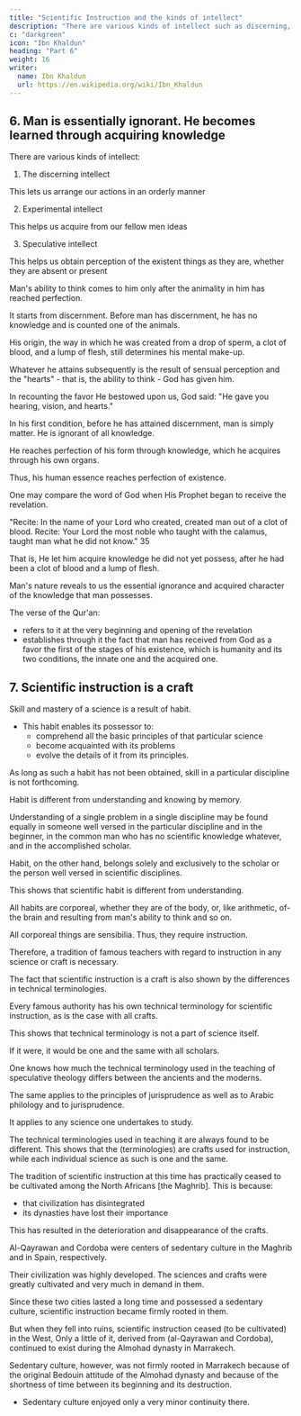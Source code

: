 ```yaml
---
title: "Scientific Instruction and the kinds of intellect"
description: "There are various kinds of intellect such as discerning, experimental, and speculative"
c: "darkgreen"
icon: "Ibn Khaldun"
heading: "Part 6"
weight: 16
writer:
  name: Ibn Khaldun
  url: https://en.wikipedia.org/wiki/Ibn_Khaldun
---
```



## 6. Man is essentially ignorant. He becomes learned through acquiring knowledge

There are various kinds of intellect:

1. The discerning intellect

This lets us arrange our actions in an orderly manner

2. Experimental intellect  

This helps us acquire from our fellow men ideas

3. Speculative intellect
 
This helps us obtain perception of the existent things as they are, whether they are absent or present 

Man's ability to think comes to him only after the animality in him has reached perfection. 

It starts from discernment. Before man has discernment, he has no knowledge and is counted one of the animals.

His origin, the way in which he was created from a drop of sperm, a clot of blood, and a lump of flesh, still determines his mental make-up. 

Whatever he attains subsequently is the result of sensual perception and the "hearts" - that is, the ability to think - God has given him. 

In recounting the favor He bestowed upon us, God said: "He gave you hearing, vision, and hearts."

In his first condition, before he has attained discernment, man is simply matter. He is ignorant of all knowledge. 

He reaches perfection of his form through knowledge, which he acquires through his own organs. 

Thus, his human essence reaches perfection of existence.

One may compare the word of God when His Prophet began to receive the revelation. 

"Recite: In the name of your Lord who created, created man out of a clot of blood. Recite: Your Lord the most noble who taught with the calamus, taught man what he did not know." 35 

That is, He let him acquire knowledge he did not yet possess, after he had been a clot of blood and a lump of flesh.

Man's nature reveals to us the essential ignorance and acquired character of the knowledge that man possesses. 

The verse of the Qur'an:
- refers to it at the very beginning and opening of the revelation
- establishes through it the fact that man has received from God as a favor the first of the stages of his existence, which is humanity and its two conditions, the innate one and the acquired one.



## 7. Scientific instruction is a craft

Skill and mastery of a science is a result of habit.
- This habit enables its possessor to:
  - comprehend all the basic principles of that particular science
  - become acquainted with its problems
  - evolve the details of it from its principles. 

As long as such a habit has not been obtained, skill in a particular discipline is not forthcoming.

Habit is different from understanding and knowing by memory. 

Understanding of a single problem in a single discipline may be found equally in someone well versed in the particular discipline and in the beginner, in the common man who has no scientific knowledge whatever, and in the accomplished scholar.

Habit, on the other hand, belongs solely and exclusively to the scholar or the person well versed in scientific disciplines. 

This shows that scientific habit is different from understanding.

All habits are corporeal, whether they are of the body, or, like arithmetic, of- the brain and resulting from man's ability to think and so on. 

All corporeal things are sensibilia. Thus, they require instruction. 

Therefore, a tradition of famous teachers with regard to instruction in any science or craft is necessary.

The fact that scientific instruction is a craft is also shown by the differences in technical terminologies.

Every famous authority has his own technical terminology for scientific instruction, as is the case with all crafts. 

This shows that technical terminology is not a part of science itself. 

If it were, it would be one and the same with all scholars. 

One knows how much the technical terminology used in the teaching of speculative theology differs between the ancients and the moderns. 

The same applies to the principles of jurisprudence as well as to Arabic philology and to jurisprudence. 

It applies to any science one undertakes to study. 

The technical terminologies used in teaching it are always found to be different. This shows that the (terminologies) are crafts used for instruction, while each individual science as such is one and the same.

The tradition of scientific instruction at this time has practically ceased to be cultivated among the North Africans [the Maghrib]. This is because:
- that civilization has disintegrated
- its dynasties have lost their importance

This has resulted in the deterioration and disappearance of the crafts.

Al-Qayrawan and Cordoba were centers of sedentary culture in the Maghrib and in Spain, respectively. 

Their civilization was highly developed. The sciences and crafts were greatly cultivated and very much in demand in them.

Since these two cities lasted a long time and possessed a sedentary culture, scientific instruction became firmly rooted in them. 

But when they fell into ruins, scientific instruction ceased (to be cultivated) in the West, Only a little of it, derived from (al-Qayrawan and Cordoba), continued to exist during the Almohad dynasty in Marrakech. 

Sedentary culture, however, was not firmly rooted in Marrakech because of the original Bedouin attitude of the Almohad dynasty and because of the shortness of time between its beginning and its destruction. 
- Sedentary culture enjoyed only a very minor continuity there.
